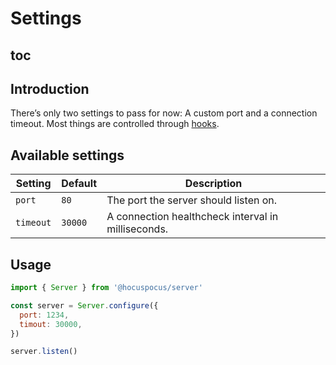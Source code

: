 # Settings

## toc

## Introduction
There’s only two settings to pass for now: A custom port and a connection timeout. Most things are controlled through [hooks](/api/hooks).

## Available settings
| Setting   | Default | Description                                        |
| --------- | ------- | -------------------------------------------------- |
| `port`    | `80`    | The port the server should listen on.              |
| `timeout` | `30000` | A connection healthcheck interval in milliseconds. |

## Usage

```js
import { Server } from '@hocuspocus/server'

const server = Server.configure({
  port: 1234,
  timout: 30000,
})

server.listen()
```
